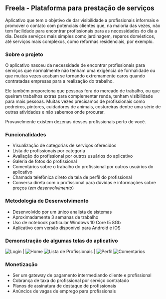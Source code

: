 ## Freela - Plataforma para prestação de serviços

Aplicativo que tem o objetivo de dar visibilidade a profissionais informais e promover o contato com potenciais clientes que, na maioria das vezes, não tem facilidade para encontrar profissionais para as necessidades do dia a dia. Desde serviços mais simples como jardinagem, reparos domésticos, até serviços mais complexos, como reformas residenciais, por exemplo.

### Sobre o projeto

O aplicativo nasceu da necessidade de encontrar profissionais para serviços que normalmente não tenham uma exigência de formalidade ou que muitas vezes acabam se tornando extremamente caros quando contratadas empresas para a realização do trabalho.

Ele também proporciona que pessoas fora do mercado de trabalho, ou que queiram trabalhos extras para complementar renda, tenham visibilidade para mais pessoas. Muitas vezes precisamos de profissionais como pedreiros, pintores, cuidadores de animais, costureiras dentre uma série de outras atividades e não sabemos onde procurar.

Provavelmente existem dezenas desses profissionais perto de você.

### Funcionalidades

* Visualização de categorias de serviços oferecidos
* Lista de profissionais por categoria
* Avaliação do profissional por outros usuários do aplicativo
* Galeria de fotos do profissional
* Comentários sobre o trabalho do profissional por outros usuários do aplicativo
* Chamada telefônica direto da tela de perfil do profissional
* Conversa direta com o profissional para dúvidas e informações sobre preços (_em desenvolvimento_)

### Metodologia de Desenvolvimento

* Desenvolvido por um único analista de sistemas
* Aproximadamente 3 semanas de trabalho
* Uso de notebook particular Windows 10 Core I5 8Gb
* Aplicativo com versão disponível para Android e iOS

### Demonstração de algumas telas do aplicativo

![Login](http://www.imperiumsoftware.com.br/img/freela/Tela01Login.png) |
![Home](http://www.imperiumsoftware.com.br/img/freela/Tela02Home.png)
![Lista de Profissionais](http://www.imperiumsoftware.com.br/img/freela/Tela03Profissionais.png) |
![Perfil](http://www.imperiumsoftware.com.br/img/freela/Tela04Perfil.png)
![Comentarios](http://www.imperiumsoftware.com.br/img/freela-Tela05PerfilComentarios.png)

### Monetização

* Ser um gateway de pagamento intermediando cliente e profissional
* Cobrança de taxa do profissional por serviço contratado
* Planos de assinatura de destaque de profissionais
* Anúncios de vagas de emprego para profissionais
